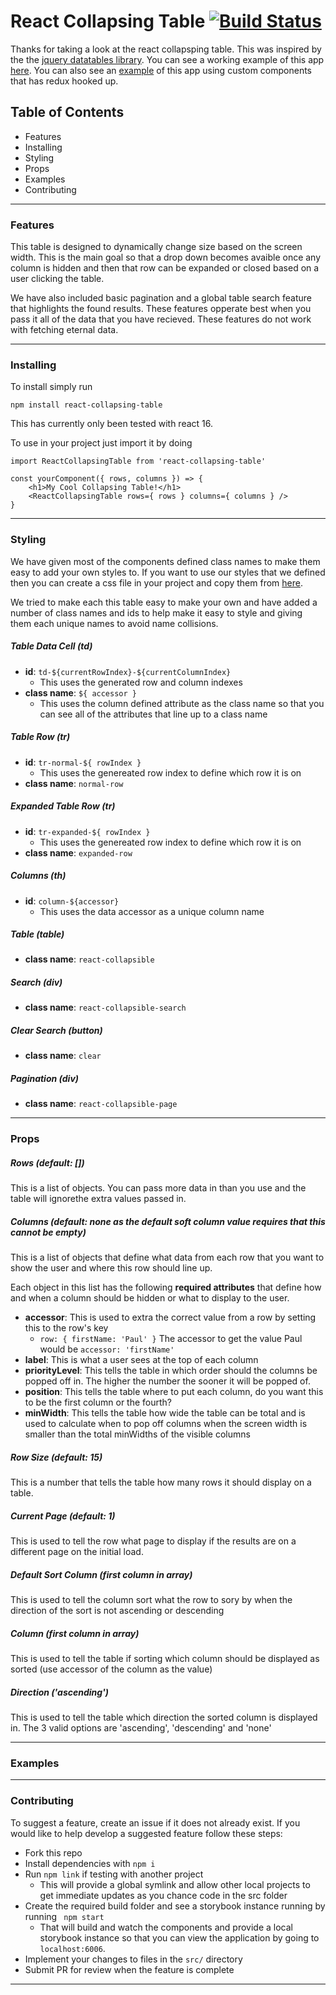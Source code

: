 # React Collapsing Table [![Build Status](https://travis-ci.org/massmutual/react-collapsing-table.svg?branch=master)](https://travis-ci.org/massmutual/react-collapsing-table)


Thanks for taking a look at the react collapsping table. This was inspired by the the [jquery datatables library](https://datatables.net/). You can see a working example of this app [here](https://massmutual.github.io/react-collapsing-table/). You can also see an [example](https://github.com/Salinn/travel-receipts) of this app using custom components that has redux hooked up.

## Table of Contents
- Features
- Installing
- Styling
- Props
- Examples
- Contributing

---

### Features
This table is designed to dynamically change size based on the screen width. This is the main goal so that a drop down becomes avaible once any column is hidden and then that row can be expanded or closed based on a user clicking the table.

We have also included basic pagination and a global table search feature that highlights the found results. These features opperate best when you pass it all of the data that you have recieved. These features do not work with fetching eternal data.

---

### Installing
To install simply run
```
npm install react-collapsing-table
```
This has currently only been tested with react 16.

To use in your project just import it by doing
```
import ReactCollapsingTable from 'react-collapsing-table'

const yourComponent({ rows, columns }) => {
    <h1>My Cool Collapsing Table!</h1>
    <ReactCollapsingTable rows={ rows } columns={ columns } />
}
```

---

### Styling
We have given most of the components defined class names to make them easy to add your own styles to. If you want to use our styles that we defined then you can create a css file in your project and copy them from [here](https://github.com/massmutual/react-collapsing-table/blob/master/src/assets/styles/react-table.css).

We tried to make each this table easy to make your own and have added a number of class names and ids to help make it easy to style and giving them each unique names to avoid name collisions.

##### Table Data Cell (td)
- **id**: `td-${currentRowIndex}-${currentColumnIndex} `
  - This uses the generated row and column indexes
- **class name**: `${ accessor }`
  - This uses the column defined attribute as the class name so that you can see all of the attributes that line up to a class name
##### Table Row (tr)
- **id**: `tr-normal-${ rowIndex }`
  - This uses the genereated row index to define which row it is on
- **class name**: `normal-row`

##### Expanded Table Row (tr)
- **id**: `tr-expanded-${ rowIndex }`
  - This uses the genereated row index to define which row it is on
- **class name**: `expanded-row`

##### Columns (th)
- **id**: `column-${accessor}`
  - This uses the data accessor as a unique column name

##### Table (table)
- **class name**: `react-collapsible`

##### Search (div)
- **class name**: `react-collapsible-search`

##### Clear Search (button)
- **class name**: `clear`

##### Pagination (div)
- **class name**: `react-collapsible-page`

---

### Props
##### Rows (default: [])
This is a list of objects. You can pass more data in than you use and the table will ignorethe extra values passed in.
##### Columns (default: none as the default soft column value requires that this cannot be empty)
This is a list of objects that define what data from each row that you want to show the user and where this row should line up.

Each object in this list has the following **required attributes** that define how and when a column should be hidden or what to display to the user.
- **accessor**: This is used to extra the correct value from a row by setting this to the row's key
  - `row: { firstName: 'Paul' }` The accessor to get the value Paul would be `accessor: 'firstName'`
- **label**: This is what a user sees at the top of each column
- **priorityLevel**: This tells the table in which order should the columns be popped off in. The higher the number the sooner it will be popped of.
- **position**: This tells the table where to put each column, do you want this to be the first column or the fourth?
- **minWidth**: This tells the table how wide the table can be total and is used to calculate when to pop off columns when the screen width is smaller than the total minWidths of the visible columns
##### Row Size (default: 15)
This is a number that tells the table how many rows it should display on a table.
##### Current Page (default: 1)
This is used to tell the row what page to display if the results are on a different page on the initial load.
##### Default Sort Column (first column in array)
This is used to tell the column sort what the row to sory by when the direction of the sort is not ascending or descending
##### Column (first column in array)
This is used to tell the table if sorting which column should be displayed as sorted (use accessor of the column as the value)
##### Direction ('ascending')
This is used to tell the table which direction the sorted column is displayed in. The 3 valid options are 'ascending', 'descending' and 'none'

---

### Examples

---

### Contributing
To suggest a feature, create an issue if it does not already exist. If you would like to help develop a suggested feature follow these steps:

- Fork this repo
- Install dependencies with `npm i`
- Run `npm link` if testing with another project
  - This will provide a global symlink and allow other local projects to get immediate updates as you chance code in the src folder
- Create the required build folder and see a storybook instance running by running ` npm start`
  - That will build and watch the components and provide a local storybook instance so that you can view the application by going to `localhost:6006`.
- Implement your changes to files in the `src/` directory
- Submit PR for review when the feature is complete

---
